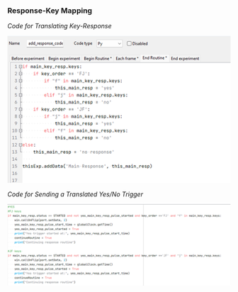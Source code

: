 ### Response-Key Mapping
*Code for Translating Key-Response*

![Response](responseKeyBeh.png)

*Code for Sending a Translated Yes/No Trigger*

![Response Triggers](responseKeyEEG.png)
